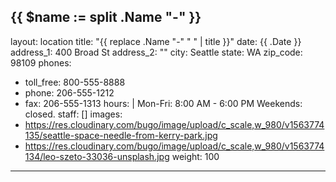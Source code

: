 {{ $name := split .Name "-" }}
---
layout: location
title: "{{ replace .Name "-" " " | title }}"
date: {{ .Date }}
address_1: 400 Broad St
address_2: ""
city: Seattle
state: WA
zip_code: 98109
phones:
- toll_free: 800-555-8888
- phone: 206-555-1212
- fax: 206-555-1313
hours: |
  Mon-Fri: 8:00 AM - 6:00 PM
  Weekends: closed.
staff: []
images:
- https://res.cloudinary.com/bugo/image/upload/c_scale,w_980/v1563774135/seattle-space-needle-from-kerry-park.jpg
- https://res.cloudinary.com/bugo/image/upload/c_scale,w_980/v1563774134/leo-szeto-33036-unsplash.jpg
weight: 100
---